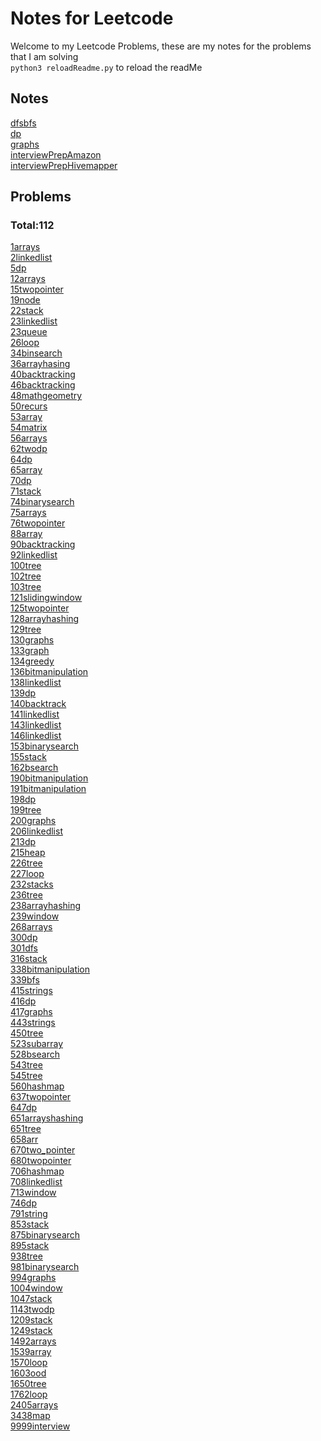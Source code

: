 # Notes for Leetcode
Welcome to my Leetcode Problems, these are my notes for the problems that I am solving<br>
`python3 reloadReadme.py` to reload the readMe

## Notes
[dfsbfs](./notes/dfsbfs.md)<br>
[dp](./notes/dp.md)<br>
[graphs](./notes/graphs.md)<br>
[interviewPrepAmazon](./notes/interviewPrepAmazon.md)<br>
[interviewPrepHivemapper](./notes/interviewPrepHivemapper.md)<br>

## Problems 
 ### Total:112
[1arrays](./problems/1arrays.md)<br>
[2linkedlist](./problems/2linkedlist.md)<br>
[5dp](./problems/5dp.md)<br>
[12arrays](./problems/12arrays.md)<br>
[15twopointer](./problems/15twopointer.md)<br>
[19node](./problems/19node.md)<br>
[22stack](./problems/22stack.md)<br>
[23linkedlist](./problems/23linkedlist.md)<br>
[23queue](./problems/23queue.md)<br>
[26loop](./problems/26loop.md)<br>
[34binsearch](./problems/34binsearch.md)<br>
[36arrayhasing](./problems/36arrayhasing.md)<br>
[40backtracking](./problems/40backtracking.md)<br>
[46backtracking](./problems/46backtracking.md)<br>
[48mathgeometry](./problems/48mathgeometry.md)<br>
[50recurs](./problems/50recurs.md)<br>
[53array](./problems/53array.md)<br>
[54matrix](./problems/54matrix.md)<br>
[56arrays](./problems/56arrays.md)<br>
[62twodp](./problems/62twodp.md)<br>
[64dp](./problems/64dp.md)<br>
[65array](./problems/65array.md)<br>
[70dp](./problems/70dp.md)<br>
[71stack](./problems/71stack.md)<br>
[74binarysearch](./problems/74binarysearch.md)<br>
[75arrays](./problems/75arrays.md)<br>
[76twopointer](./problems/76twopointer.md)<br>
[88array](./problems/88array.md)<br>
[90backtracking](./problems/90backtracking.md)<br>
[92linkedlist](./problems/92linkedlist.md)<br>
[100tree](./problems/100tree.md)<br>
[102tree](./problems/102tree.md)<br>
[103tree](./problems/103tree.md)<br>
[121slidingwindow](./problems/121slidingwindow.md)<br>
[125twopointer](./problems/125twopointer.md)<br>
[128arrayhashing](./problems/128arrayhashing.md)<br>
[129tree](./problems/129tree.md)<br>
[130graphs](./problems/130graphs.md)<br>
[133graph](./problems/133graph.md)<br>
[134greedy](./problems/134greedy.md)<br>
[136bitmanipulation](./problems/136bitmanipulation.md)<br>
[138linkedlist](./problems/138linkedlist.md)<br>
[139dp](./problems/139dp.md)<br>
[140backtrack](./problems/140backtrack.md)<br>
[141linkedlist](./problems/141linkedlist.md)<br>
[143linkedlist](./problems/143linkedlist.md)<br>
[146linkedlist](./problems/146linkedlist.md)<br>
[153binarysearch](./problems/153binarysearch.md)<br>
[155stack](./problems/155stack.md)<br>
[162bsearch](./problems/162bsearch.md)<br>
[190bitmanipulation](./problems/190bitmanipulation.md)<br>
[191bitmanipulation](./problems/191bitmanipulation.md)<br>
[198dp](./problems/198dp.md)<br>
[199tree](./problems/199tree.md)<br>
[200graphs](./problems/200graphs.md)<br>
[206linkedlist](./problems/206linkedlist.md)<br>
[213dp](./problems/213dp.md)<br>
[215heap](./problems/215heap.md)<br>
[226tree](./problems/226tree.md)<br>
[227loop](./problems/227loop.md)<br>
[232stacks](./problems/232stacks.md)<br>
[236tree](./problems/236tree.md)<br>
[238arrayhashing](./problems/238arrayhashing.md)<br>
[239window](./problems/239window.md)<br>
[268arrays](./problems/268arrays.md)<br>
[300dp](./problems/300dp.md)<br>
[301dfs](./problems/301dfs.md)<br>
[316stack](./problems/316stack.md)<br>
[338bitmanipulation](./problems/338bitmanipulation.md)<br>
[339bfs](./problems/339bfs.md)<br>
[415strings](./problems/415strings.md)<br>
[416dp](./problems/416dp.md)<br>
[417graphs](./problems/417graphs.md)<br>
[443strings](./problems/443strings.md)<br>
[450tree](./problems/450tree.md)<br>
[523subarray](./problems/523subarray.md)<br>
[528bsearch](./problems/528bsearch.md)<br>
[543tree](./problems/543tree.md)<br>
[545tree](./problems/545tree.md)<br>
[560hashmap](./problems/560hashmap.md)<br>
[637twopointer](./problems/637twopointer.md)<br>
[647dp](./problems/647dp.md)<br>
[651arrayshashing](./problems/651arrayshashing.md)<br>
[651tree](./problems/651tree.md)<br>
[658arr](./problems/658arr.md)<br>
[670two_pointer](./problems/670two_pointer.md)<br>
[680twopointer](./problems/680twopointer.md)<br>
[706hashmap](./problems/706hashmap.md)<br>
[708linkedlist](./problems/708linkedlist.md)<br>
[713window](./problems/713window.md)<br>
[746dp](./problems/746dp.md)<br>
[791string](./problems/791string.md)<br>
[853stack](./problems/853stack.md)<br>
[875binarysearch](./problems/875binarysearch.md)<br>
[895stack](./problems/895stack.md)<br>
[938tree](./problems/938tree.md)<br>
[981binarysearch](./problems/981binarysearch.md)<br>
[994graphs](./problems/994graphs.md)<br>
[1004window](./problems/1004window.md)<br>
[1047stack](./problems/1047stack.md)<br>
[1143twodp](./problems/1143twodp.md)<br>
[1209stack](./problems/1209stack.md)<br>
[1249stack](./problems/1249stack.md)<br>
[1492arrays](./problems/1492arrays.md)<br>
[1539array](./problems/1539array.md)<br>
[1570loop](./problems/1570loop.md)<br>
[1603ood](./problems/1603ood.md)<br>
[1650tree](./problems/1650tree.md)<br>
[1762loop](./problems/1762loop.md)<br>
[2405arrays](./problems/2405arrays.md)<br>
[3438map](./problems/3438map.md)<br>
[9999interview](./problems/9999interview.md)<br>
